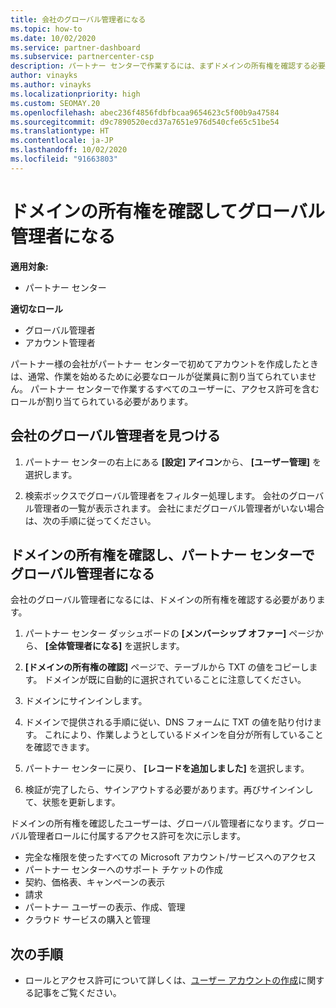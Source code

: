 ```yaml
---
title: 会社のグローバル管理者になる
ms.topic: how-to
ms.date: 10/02/2020
ms.service: partner-dashboard
ms.subservice: partnercenter-csp
description: パートナー センターで作業するには、まずドメインの所有権を確認する必要があります。 これを行う方法と、ユーザーを追加できるグローバル管理者になる方法について説明します。
author: vinayks
ms.author: vinayks
ms.localizationpriority: high
ms.custom: SEOMAY.20
ms.openlocfilehash: abec236f4856fdbfbcaa9654623c5f00b9a47584
ms.sourcegitcommit: d9c7890520ecd37a7651e976d540cfe65c51be54
ms.translationtype: HT
ms.contentlocale: ja-JP
ms.lasthandoff: 10/02/2020
ms.locfileid: "91663803"
---
```

# <a name="verify-your-domain-ownership-to-become-global-admin"></a>ドメインの所有権を確認してグローバル管理者になる 

**適用対象:**

- パートナー センター

**適切なロール**

- グローバル管理者
- アカウント管理者

パートナー様の会社がパートナー センターで初めてアカウントを作成したときは、通常、作業を始めるために必要なロールが従業員に割り当てられていません。  パートナー センターで作業するすべてのユーザーに、アクセス許可を含むロールが割り当てられている必要があります。  

## <a name="find-the-companys-global-admin"></a>会社のグローバル管理者を見つける

1. パートナー センターの右上にある **[設定] アイコン**から、 **[ユーザー管理]** を選択します。

1. 検索ボックスでグローバル管理者をフィルター処理します。 会社のグローバル管理者の一覧が表示されます。 会社にまだグローバル管理者がいない場合は、次の手順に従ってください。


## <a name="verify-your-domain-ownership-to-become-a-global-admin-in-partner-center"></a>ドメインの所有権を確認し、パートナー センターでグローバル管理者になる

会社のグローバル管理者になるには、ドメインの所有権を確認する必要があります。

1. パートナー センター ダッシュボードの **[メンバーシップ オファー]** ページから、 **[全体管理者になる]** を選択します。 

2. **[ドメインの所有権の確認]** ページで、テーブルから TXT の値をコピーします。 ドメインが既に自動的に選択されていることに注意してください。

3. ドメインにサインインします。 

4. ドメインで提供される手順に従い、DNS フォームに TXT の値を貼り付けます。  これにより、作業しようとしているドメインを自分が所有していることを確認できます。

5. パートナー センターに戻り、 **[レコードを追加しました]** を選択します。

6. 検証が完了したら、サインアウトする必要があります。再びサインインして、状態を更新します。 

ドメインの所有権を確認したユーザーは、グローバル管理者になります。グローバル管理者ロールに付属するアクセス許可を次に示します。

- 完全な権限を使ったすべての Microsoft アカウント/サービスへのアクセス 
- パートナー センターへのサポート チケットの作成
- 契約、価格表、キャンペーンの表示
- 請求
- パートナー ユーザーの表示、作成、管理
- クラウド サービスの購入と管理

## <a name="next-steps"></a>次の手順

- ロールとアクセス許可について詳しくは、[ユーザー アカウントの作成](create-user-accounts-and-set-permissions.md)に関する記事をご覧ください。 
